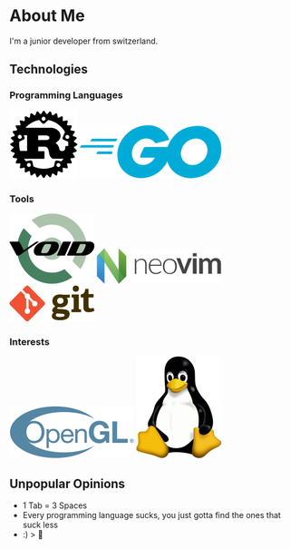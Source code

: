 # About Me

I'm a junior developer from switzerland. 

## Technologies

### Programming Languages

![Rust](/images/rust.png) 
![Go](/images/go.png)  

### Tools

![Void](/images/void.png) 
![Neovim](/images/neovim.png) 
![Git](/images/git.png)

### Interests

![OpenGL](/images/opengl.png)
![Linux](/images/linux.webp)

## Unpopular Opinions

* 1 Tab = 3 Spaces
* Every programming language sucks, you just gotta find the ones that suck less
* :) > 🙂

